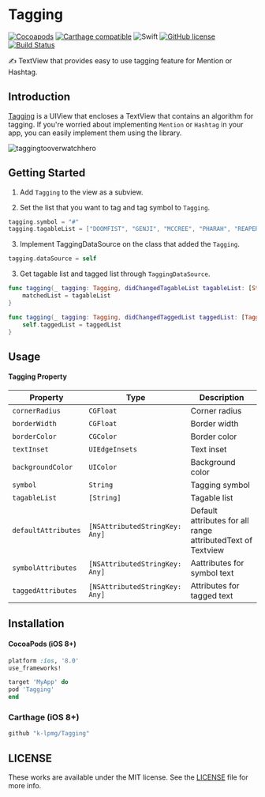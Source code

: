 # Tagging
[![Cocoapods](https://img.shields.io/cocoapods/v/Tagging.svg?style=flat)](https://cocoapods.org/pods/Tagging)
[![Carthage compatible](https://img.shields.io/badge/Carthage-compatible-4BC51D.svg?style=flat)](https://github.com/Carthage/Carthage)
![Swift](https://img.shields.io/badge/Swift-4.1-orange.svg)
[![GitHub license](https://img.shields.io/badge/license-MIT-lightgrey.svg?style=flat)](https://raw.githubusercontent.com/k-lpmg/RealmWrapper/master/LICENSE)
[![Build Status](https://travis-ci.org/k-lpmg/Tagging.svg?branch=master)](https://travis-ci.org/k-lpmg/Tagging)

✍️ TextView that provides easy to use tagging feature for Mention or Hashtag.


## Introduction
[Tagging](https://github.com/k-lpmg/Tagging) is a UIView that encloses a TextView that contains an algorithm for tagging.
If you're worried about implementing `Mention` or `Hashtag` in your app, you can easily implement them using the library.

![taggingtooverwatchhero](https://user-images.githubusercontent.com/15151687/42734216-23087396-887b-11e8-9ad9-16975de922c8.gif)


## Getting Started

1. Add `Tagging` to the view as a subview.

2. Set the list that you want to tag and tag symbol to `Tagging`.
```swift
tagging.symbol = "#"
tagging.tagableList = ["DOOMFIST", "GENJI", "MCCREE", "PHARAH", "REAPER", "SOLDIER:76", "SOMBRA", "TRACER", "BASTION", "HANZO", "JUNKRAT", "MEI", "TORBJORN", "WIDOWMAKER", "D.VA", "ORISA", "REINHARDT", "ROADHOG", "WINSTON", "ZARYA", "ANA", "BRIGITTE", "LUCIO", "MERCY", "MOIRA", "SYMMETRA", "ZENYATTA"]
```

3. Implement TaggingDataSource on the class that added the `Tagging`.
```swift
tagging.dataSource = self
```

3. Get tagable list and tagged list through `TaggingDataSource`.
```swift
func tagging(_ tagging: Tagging, didChangedTagableList tagableList: [String]) {
    matchedList = tagableList
}

func tagging(_ tagging: Tagging, didChangedTaggedList taggedList: [TaggingModel]) {
    self.taggedList = taggedList
}
```


## Usage

#### Tagging Property

| Property | Type | Description |
| --- | --- | --- |
| `cornerRadius` | `CGFloat` | Corner radius |
| `borderWidth` | `CGFloat` | Border width |
| `borderColor` | `CGColor` | Border color |
| `textInset` | `UIEdgeInsets` | Text inset |
| `backgroundColor` | `UIColor` | Background color |
| `symbol` | `String` | Tagging symbol |
| `tagableList` | `[String]` | Tagable list |
| `defaultAttributes` | `[NSAttributedStringKey: Any]` | Default attributes for all range attributedText of Textview |
| `symbolAttributes` | `[NSAttributedStringKey: Any]` | Aattributes for symbol text |
| `taggedAttributes` | `[NSAttributedStringKey: Any]` | Attributes for tagged text |


## Installation

#### CocoaPods (iOS 8+)

```ruby
platform :ios, '8.0'
use_frameworks!

target 'MyApp' do
pod 'Tagging'
end
```

### Carthage (iOS 8+)

```ruby
github "k-lpmg/Tagging"
```


## LICENSE

These works are available under the MIT license. See the [LICENSE][license] file
for more info.

[license]: LICENSE
